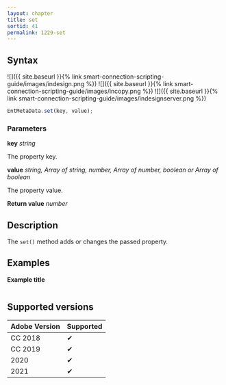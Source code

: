```yaml
---
layout: chapter
title: set
sortid: 41
permalink: 1229-set
---
```

## Syntax

![]({{ site.baseurl }}{% link smart-connection-scripting-guide/images/indesign.png %}) ![]({{ site.baseurl }}{% link smart-connection-scripting-guide/images/incopy.png %}) ![]({{ site.baseurl }}{% link smart-connection-scripting-guide/images/indesignserver.png %})
```javascript
EntMetaData.set(key, value);
```

### Parameters

**key** *string* 

The property key.

**value** *string, Array of string, number, Array of number, boolean or Array of boolean*

The property value.

**Return value** *number*

## Description

The `set()` method adds or changes the passed property. 

## Examples

**Example title**

```javascript

```

## Supported versions

| Adobe Version | Supported |
|---------------|---------|
| CC 2018       | ✔       |
| CC 2019       | ✔       |
| 2020          | ✔       |
| 2021          | ✔       |